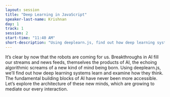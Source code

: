 ```yaml
---
layout: session
title: "Deep Learning in JavaScript"
speaker-last-name: Krishnan
day: 1
track: 1
session: 2
start-time: "11:40 AM"
short-description: "Using deeplearn.js, find out how deep learning systems learn and examine how they think."
---
```


It’s clear by now that the robots are coming for us. Breakthroughs in AI fill our streams and news feeds, themselves the products of AI, the echoing algorithmic screams of a new kind of mind being born. Using deeplearn.js, we’ll find out how deep learning systems learn and examine how they think. The fundamental building blocks of AI have never been more accessible. Let’s explore the architecture of these new minds, which are growing to mediate our every interaction.